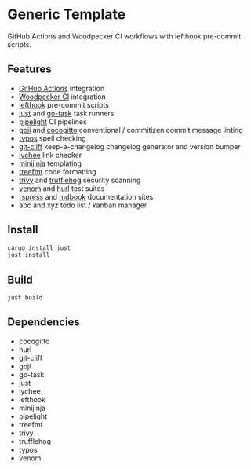 # Generic Template

GitHub Actions and Woodpecker CI workflows with lefthook pre-commit scripts.

## Features
  - [GitHub Actions](https://github.com/features/actions) integration
  - [Woodpecker CI](https://woodpecker-ci.org) integration
  - [lefthook](https://github.com/evilmartians/lefthook) pre-commit scripts
  - [just](https://just.systems) and [go-task](https://taskfile.dev) task runners
  - [pipelight](https://pipelight.dev) CI pipelines
  - [goji](https://github.com/muandane/goji) and [cocogitto](https://github.com/cocogitto/cocogitto) conventional / commitizen commit message linting
  - [typos](https://github.com/crate-ci/typos) spell checking
  - [git-cliff](https://github.com/orhun/git-cliff) keep-a-changelog changelog generator and version bumper
  - [lychee](https://github.com/lycheeverse/lychee) link checker
  - [minijinja](https://github.com/mitsuhiko/minijinja) templating
  - [treefmt](https://github.com/numtide/treefmt) code formatting
  - [trivy](https://github.com/aquasecurity/trivy) and [trufflehog](https://github.com/trufflesecurity/trufflehog) security scanning 
  - [venom](https://github.com/ovh/venom) and [hurl](https://github.com/Orange-OpenSource/hurl) test suites
  - [rspress](https://github.com/web-infra-dev/rspress) and [mdbook](https://github.com/rust-lang/mdBook) documentation sites
  - abc and xyz todo list / kanban manager

## Install

```sh
cargo install just
just install
```

## Build

```sh
just build
```

## Dependencies
  - cocogitto
  - hurl
  - git-cliff
  - goji
  - go-task
  - just
  - lychee
  - lefthook
  - minijinja
  - pipelight
  - treefmt
  - trivy
  - trufflehog
  - typos
  - venom
